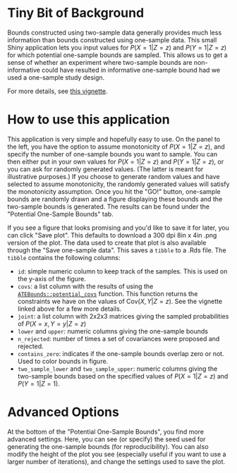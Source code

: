 # Tiny Bit of Background

Bounds constructed using two-sample data generally provides much less information than bounds constructed using one-sample data. This small Shiny application lets you input values for $P(X = 1 | Z = z)$ and $P(Y = 1 | Z = z)$ for which potential one-sample bounds are sampled. This allows us to get a sense of whether an experiment where two-sample bounds are non-informative could have resulted in informative one-sample bound had we used a one-sample study design. 

For more details, see [this vignette](https://rmtrane.github.io/ATEBounds/articles/bounds_from_trivariate.html).

# How to use this application

This application is very simple and hopefully easy to use. On the panel to the left, you have the option to assume monotonicity of $P(X = 1 | Z = z)$, and specify the number of one-sample bounds you want to sample. You can then either put in your own values for $P(X = 1 | Z = z)$ and $P(Y = 1 | Z = z)$, or you can ask for randomly generated values. (The latter is meant for illustrative purposes.) If you choose to generate random values and have selected to assume monotonicity, the randomly generated values will satisfy the monotonicity assumption. Once you hit the "GO!" button, one-sample bounds are randomly drawn and a figure displaying these bounds and the two-sample bounds is generated. The results can be found under the "Potential One-Sample Bounds" tab. 

If you see a figure that looks promising and you'd like to save it for later, you can click "Save plot". This defaults to download a 300 dpi 8in x 4in .png version of the plot. The data used to create that plot is also available through the "Save one-sample data". This saves a `tibble` to a .Rds file. The `tibble` contains the following columns:

* `id`: simple numeric column to keep track of the samples. This is used on the y-axis of the figure.
* `covs`: a list column with the results of using the [`ATEBounds::potential_covs`](https://rmtrane.github.io/ATEBounds/reference/potential_covs.html) function. This function returns the constraints we have on the values of $\text{Cov}(X,Y | Z = z)$. See the vignette linked above for a few more details.
* `joint`: a list column with 2x2x3 matrices giving the sampled probabilities of $P(X = x, Y = y | Z = z)$
* `lower` and `upper`: numeric columns giving the one-sample bounds
* `n_rejected`: number of times a set of covariances were proposed and rejected. 
* `contains_zero`: indicates if the one-sample bounds overlap zero or not. Used to color bounds in figure.
* `two_sample_lower` and `two_sample_upper`: numeric columns giving the two-sample bounds based on the specified values of $P(X = 1 | Z = z)$ and $P(Y = 1 | Z = 1)$. 

# Advanced Options

At the bottom of the "Potential One-Sample Bounds", you find more advanced settings. Here, you can see (or specify) the seed used for generating the one-sample bounds (for reproducibility). You can also modify the height of the plot you see (especially useful if you want to use a larger number of iterations), and change the settings used to save the plot.
